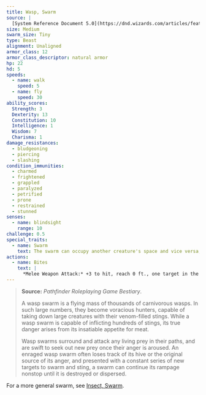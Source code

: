 ```yaml
---
title: Wasp, Swarm
source: |
  [System Reference Document 5.0](https://dnd.wizards.com/articles/features/systems-reference-document-srd)
size: Medium
swarm_size: Tiny
type: Beast
alignment: Unaligned
armor_class: 12
armor_class_descriptor: natural armor
hp: 22
hd: 5
speeds:
  - name: walk
    speed: 5
  - name: fly
    speed: 30
ability_scores:
  Strength: 3
  Dexterity: 13
  Constitution: 10
  Intelligence: 1
  Wisdom: 7
  Charisma: 1
damage_resistances:
  - bludgeoning
  - piercing
  - slashing
condition_immunities:
  - charmed
  - frightened
  - grappled
  - paralyzed
  - petrified
  - prone
  - restrained
  - stunned
senses:
  - name: blindsight
    range: 10
challenge: 0.5
special_traits:
  - name: Swarm
    text: The swarm can occupy another creature's space and vice versa, and the swarm can move through any opening large enough for a size Tiny insect. The swarm can't regain hit points or gain temporary hit points.
actions:
  - name: Bites
    text: |
      *Melee Weapon Attack:* +3 to hit, reach 0 ft., one target in the swarm's space. *Hit:* 10 (4d4) piercing damage, or 5 (2d4) piercing damage if the swarm has half of its hit points or fewer.
---
```


> **Source:** *Pathfinder Roleplaying Game Bestiary*.
>
> A wasp swarm is a flying mass of thousands of carnivorous wasps. In such large numbers, they become voracious hunters, capable of taking down large creatures with their venom-filled stings. While a wasp swarm is capable of inflicting hundreds of stings, its true danger arises from its insatiable appetite for meat.
>
> Wasp swarms surround and attack any living prey in their paths, and are swift to seek out new prey once their anger is aroused. An enraged wasp swarm often loses track of its hive or the original source of its anger, and presented with a constant series of new targets to swarm and sting, a swarm can continue its rampage nonstop until it is destroyed or dispersed.

For a more general swarm, see [Insect, Swarm](/monsters/insect-swarm/).

